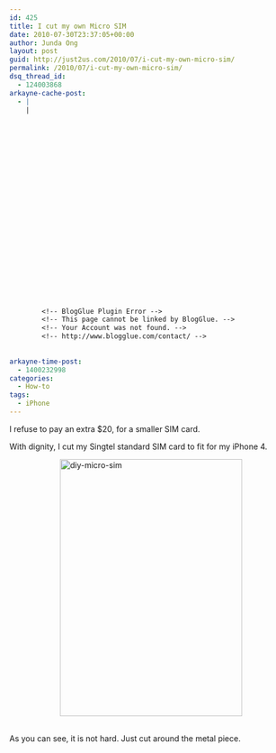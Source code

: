 ```yaml
---
id: 425
title: I cut my own Micro SIM
date: 2010-07-30T23:37:05+00:00
author: Junda Ong
layout: post
guid: http://just2us.com/2010/07/i-cut-my-own-micro-sim/
permalink: /2010/07/i-cut-my-own-micro-sim/
dsq_thread_id:
  - 124003868
arkayne-cache-post:
  - |
    |
        
        
        
        
        
        
        
        
        
        
        
        
        
        
        
        
        
        
        
        
        
        
        
        <!-- BlogGlue Plugin Error -->
        <!-- This page cannot be linked by BlogGlue. -->
        <!-- Your Account was not found. -->
        <!-- http://www.blogglue.com/contact/ -->
        
        
arkayne-time-post:
  - 1400232998
categories:
  - How-to
tags:
  - iPhone
---
```

I refuse to pay an extra $20, for a smaller SIM card. 

With dignity, I cut my Singtel standard SIM card to fit for my iPhone 4.

<a href="http://just2us.com/wp-content/uploads/2010/07/diymicrosim.jpg" onclick="__gaTracker('send', 'event', 'outbound-article', 'http://just2us.com/wp-content/uploads/2010/07/diymicrosim.jpg', '');"><img style="border-bottom: 0px; border-left: 0px; display: block; float: none; margin-left: auto; border-top: 0px; margin-right: auto; border-right: 0px" title="diy-micro-sim" border="0" alt="diy-micro-sim" src="http://just2us.com/wp-content/uploads/2010/07/diymicrosim_thumb.jpg" width="324" height="456" /></a>&#160; </p> 

As you can see, it is not hard. Just cut around the metal piece.

<div style="font-size:0px;height:0px;line-height:0px;margin:0;padding:0;clear:both">
</div>